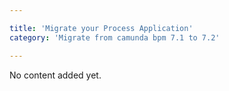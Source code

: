 ```yaml
---

title: 'Migrate your Process Application'
category: 'Migrate from camunda bpm 7.1 to 7.2'

---
```


No content added yet.
